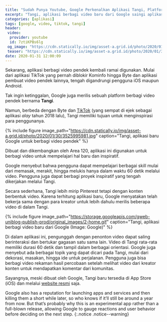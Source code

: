 ```yaml
---
title: "Sudah Punya Youtube, Google Perkenalkan Aplikasi Tangi, Platform Berbagi Video Pendek Inspiratif"
excerpt: "Tangi, aplikasi berbagi video baru dari Google saingi aplikasi berbagi video pendek TikTok, Byte, yang mulai naik pamor lagi."
categories: [aplikasi]
tags: [google, video, tiktok, tangi]
header:
 video:
  provider: youtube
  id: 7ztiKPBs6lg
 og_image: "https://cdn.statically.io/img/asset-a.grid.id/photo/2020/01/30/3525995981.jpg"
 teaser: "https://cdn.statically.io/img/asset-a.grid.id/photo/2020/01/30/3525995981.jpg?w=480"
date: 2020-01-31 12:00:09
---
```

Sekarang, aplikasi berbagi video pendek kembali ramai digunakan. Mulai dari aplikasi TikTok yang pernah diblokir Kominfo hingga Byte dan aplikasi pembuat video pendek lainnya, tengah digandrungi pengguna iOS maupun Android.

Tak ingin ketinggalan, Google juga merilis sebuah platform berbagi video pendek bernama **Tangi**.

Namun, berbeda dengan Byte dan [TikTok](/aplikasi/tiktok-rajai-deretan-aplikasi-goblok-di-pencarian-google/) (yang sempat di ejek sebagai aplikasi _alay_ tahun 2018 lalu), Tangi memiliki tujuan untuk menginspirasi para penggunanya.

{% include figure image_path="https://cdn.statically.io/img/asset-a.grid.id/photo/2020/01/30/3525995981.jpg" caption="Tangi, aplikasi baru Google untuk berbagi video pendek" %}

Dibuat dan dikembangkan oleh Area 120, aplikasi ini digunakan untuk berbagi video untuk mempelajari hal baru dan inspiratif.

Google menyebut bahwa pengguna dapat mempelajari berbagai skill mulai dari memasak, merakit, hingga melukis hanya dalam waktu 60 detik melalui video. Pengguna juga dapat berbagi proyek inspiratif yang tengah dikerjakan melalui Tangi.

Secara sederhana, Tangi lebih mirip Pinterest tetapi dengan konten berbentuk video. Karena terhitung aplikasi baru, Google menyatakan telah bekerja sama dengan para kreator untuk lebih dahulu merilis beberapa video di dalam Tangi.

{% include figure image_path="https://storage.googleapis.com/gweb-uniblog-publish-prod/original_images/2-home.gif" caption="Tangi, aplikasi berbagi video baru dari Google (Image: Google)" %}

Di dalam aplikasi ini, pengunggah dengan penonton video dapat saling berinteraksi dan bertukar gagasan satu sama lain. Video di Tangi rata-rata memiliki durasi 60 detik dan tampil dalam berbagai orientasi. Google juga menyebut ada berbagai topik yang dapat dicari pada Tangi, mulai dari dekorasi, masakan, hingga ide untuk perjalanan. Pengguna juga bisa berbagi video rekaman hasil percobaan setelah melihat video dari kreator konten untuk mendapatkan komentar dari komunitas.

Sayangnya, meski dibuat oleh Google, Tangi baru tersedia di App Store (iOS) dan melalui [website resmi](https://tangi.co/) saja. 

Google also has a reputation for launching apps and services and then killing them a short while later, so who knows if it’ll still be around a year from now. But that’s probably why this is an experimental app rather than a full-blown release, allowing Google to gauge reactions and user behavior before deciding on the next step.
{:.notice .notice--warning}
